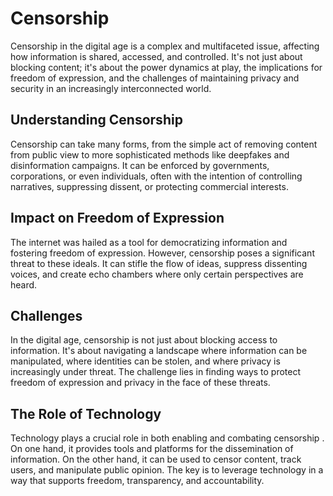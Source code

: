 # Censorship

Censorship in the digital age is a complex and multifaceted issue, affecting how information is shared, accessed, and controlled. It's not just about blocking content; it's about the power dynamics at play, the implications for freedom of expression, and the challenges of maintaining privacy and security in an increasingly interconnected world.

## Understanding Censorship

Censorship can take many forms, from the simple act of removing content from public view to more sophisticated methods like deepfakes and disinformation campaigns. It can be enforced by governments, corporations, or even individuals, often with the intention of controlling narratives, suppressing dissent, or protecting commercial interests.

## Impact on Freedom of Expression

The internet was hailed as a tool for democratizing information and fostering freedom of expression. However, censorship poses a significant threat to these ideals. It can stifle the flow of ideas, suppress dissenting voices, and create echo chambers where only certain perspectives are heard.

## Challenges

In the digital age, censorship is not just about blocking access to information. It's about navigating a landscape where information can be manipulated, where identities can be stolen, and where privacy is increasingly under threat. The challenge lies in finding ways to protect freedom of expression and privacy in the face of these threats.

## The Role of Technology

Technology plays a crucial role in both enabling and combating censorship . On one hand, it provides tools and platforms for the dissemination of information. On the other hand, it can be used to censor content, track users, and manipulate public opinion. The key is to leverage technology in a way that supports freedom, transparency, and accountability.
